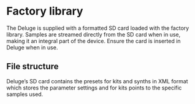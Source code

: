 # Factory library

The Deluge is supplied with a formatted SD card loaded with the factory library. Samples are streamed directly from the SD card when in use, making it an integral part of the device. Ensure the card is inserted in Deluge when in use.

## File structure

Deluge’s SD card contains the presets for kits and synths in XML format which stores the parameter settings and for kits points to the specific samples used.
